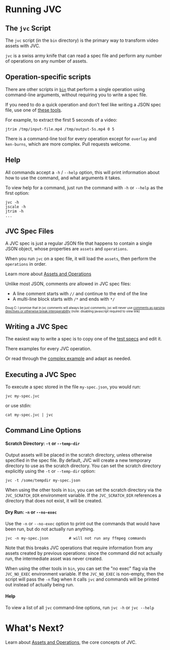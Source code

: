 # Running JVC

## The `jvc` Script
The `jvc` script (in the `bin` directory) is the primary way to transform video
assets with JVC.

`jvc` is a swiss army knife that can read a spec file and perform any number
of operations on any number of assets.

## Operation-specific scripts
There are other scripts in [`bin`](../bin) that perform a single operation using
command-line arguments, without requiring you to write a spec file.

If you need to do a quick operation and don't feel like writing a JSON
spec file, use one of [these tools](../bin).

For example, to extract the first 5 seconds of a video:
```shell script
jtrim /tmp/input-file.mp4 /tmp/output-5s.mp4 0 5
```

There is a command-line tool for every operation except for `overlay` and
`ken-burns`, which are more complex. Pull requests welcome.

## Help
All commands accept a `-h` / `--help` option, this will print information about
how to use the command, and what arguments it takes.

To view help for a command, just run the command with `-h` or `--help` as the
first option:
```shell script
jvc -h
jscale -h
jtrim -h
...
```

## JVC Spec Files
A JVC spec is just a regular JSON file that happens to contain a single JSON object,
whose properties are `assets` and `operations`.

When you run `jvc` on a spec file, it will load the `assets`, then perform the `operations` in order.

Learn more about [Assets and Operations](concepts.md)

Unlike most JSON, comments *are* allowed in JVC spec files:
* A line comment starts with `//` and continue to the end of the line
* A multi-line block starts with `/*` and ends with `*/`

<sub><sup>Doug C: I promise that in jvc comments will always be just comments;
jvc will never use
[comments as parsing directives or otherwise break interoperability](https://web.archive.org/web/20120507155137/https://plus.google.com/118095276221607585885/posts/RK8qyGVaGSr)
(note: disabling javascript required to view link)</sup></sub>

## Writing a JVC Spec
The easiest way to write a spec is to copy one of the
[test specs](../src/test/resources/tests) and edit it.

There examples for every JVC operation.

Or read through the [complex example](complex_example.md) and adapt as needed.

## Executing a JVC Spec
To execute a spec stored in the file `my-spec.json`, you would run:
```shell script
jvc my-spec.jvc
```
or use stdin:
```shell script
cat my-spec.jvc | jvc
```

## Command Line Options

#### Scratch Directory: `-t` or `--temp-dir`
Output assets will be placed in the scratch directory, unless otherwise specified
in the spec file. By default, JVC will create a new temporary directory to use as the scratch
directory. You can set the scratch directory explicitly using the `-t` or `--temp-dir` option:
```shell script
jvc -t /some/tempdir my-spec.json
```

When using the other tools in `bin`, you can set the scratch directory via the
`JVC_SCRATCH_DIR` environment variable. If the `JVC_SCRATCH_DIR` references a
directory that does not exist, it will be created.

#### Dry Run: `-n` or `--no-exec`
Use the `-n` or `--no-exec` option to print out the commands that would have been run,
but do not actually run anything.
```shell script
jvc -n my-spec.json         # will not run any ffmpeg commands
```
Note that this breaks JVC operations that require information from any assets created by
previous operations: since the command did not actually run, the intermediate asset was
never created.

When using the other tools in `bin`, you can set the "no exec" flag via the
`JVC_NO_EXEC` environment variable. If the `JVC_NO_EXEC` is non-empty, then
the script will pass the `-n` flag when it calls `jvc` and commands will
be printed out instead of actually being run.

#### Help
To view a list of all `jvc` command-line options, run `jvc -h` or `jvc --help`

# What's Next?
Learn about [Assets and Operations](concepts.md), the core concepts of JVC.
